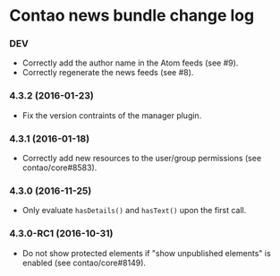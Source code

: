 # Contao news bundle change log

### DEV

 * Correctly add the author name in the Atom feeds (see #9).
 * Correctly regenerate the news feeds (see #8).

### 4.3.2 (2016-01-23)

 * Fix the version contraints of the manager plugin.

### 4.3.1 (2016-01-18)

 * Correctly add new resources to the user/group permissions (see contao/core#8583).

### 4.3.0 (2016-11-25)

 * Only evaluate `hasDetails()` and `hasText()` upon the first call.

### 4.3.0-RC1 (2016-10-31)

 * Do not show protected elements if "show unpublished elements" is enabled (see contao/core#8149).
